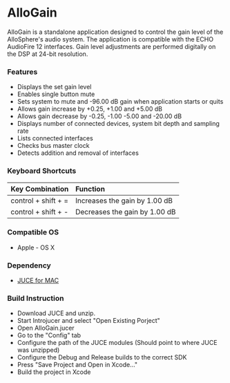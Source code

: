 # AlloGain
AlloGain is a standalone application designed to control the gain level of the AlloSphere's audio system. The application is compatible with the ECHO AudioFire 12 interfaces. Gain level adjustments are performed digitally on the DSP at 24-bit resolution.

### Features
* Displays the set gain level
* Enables single button mute
* Sets system to mute and -96.00 dB gain when application starts or quits
* Allows gain increase by +0.25, +1.00 and +5.00 dB
* Allows gain decrease by -0.25, -1.00 -5.00 and -20.00 dB
* Displays number of connected devices, system bit depth and sampling rate
* Lists connected interfaces
* Checks bus master clock
* Detects addition and removal of interfaces
 
### Keyboard Shortcuts
| Key Combination |  Function |
|:---|:---|
| control + shift + = | Increases the gain by 1.00 dB  |
| control + shift + - | Decreases the gain by 1.00 dB  |

### Compatible OS
* Apple - OS X

### Dependency
* [JUCE for MAC](http://www.juce.com/)

### Build Instruction
* Download JUCE and unzip.
* Start Introjucer and select "Open Existing Porject"
* Open AlloGain.jucer
* Go to the "Config" tab
* Configure the path of the JUCE modules (Should point to where JUCE was unzipped)
* Configure the Debug and Release builds to the correct SDK
* Press "Save Project and Open in Xcode..."
* Build the project in Xcode
